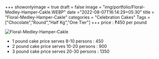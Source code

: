 +++
showonlyimage = true
draft = false
image = "img/portfolio/Floral-Medley-Hamper-Cakle.WEBP"
date ="2022-08-07T16:14:29+05:30"
title = "Floral-Medley-Hamper-Cakle"
categories = "Celebration Cakes"
Tags = ["Chocolate","Round","Half Kg","One Tier"]
+++
price : ₹450 per pound
<!--more-->
![Floral-Medley-Hamper-Cakle](/img/portfolio/Floral-Medley-Hamper-Cakle.WEBP)
* 1 pound cake price serves 8-10 persons : 450
* 2 pound cake price serves 10-20 persons : 900
* 3 pound cake price serves 20-30 persons : 1350
